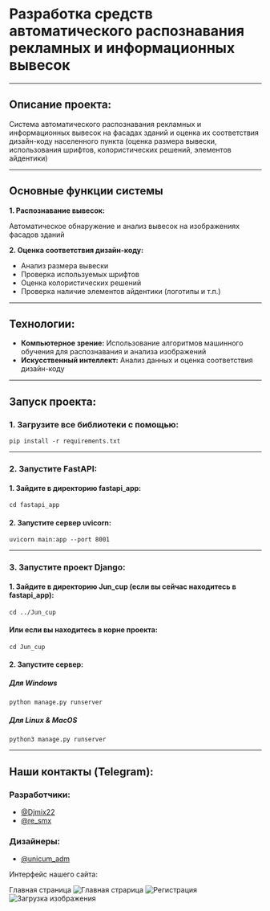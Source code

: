 # Разработка средств автоматического распознавания рекламных и информационных вывесок

---

## Описание проекта:
Система автоматического распознавания рекламных и информационных вывесок на фасадах зданий и оценка их соответствия дизайн-коду населенного пункта (оценка размера вывески, использования шрифтов, колористических решений, элементов айдентики)

---

## Основные функции системы
**1. Распознавание вывесок:**

Автоматическое обнаружение и анализ вывесок на изображениях фасадов зданий

**2. Оценка соответствия дизайн-коду:**
- Анализ размера вывески
- Проверка используемых шрифтов
- Оценка колористических решений
- Проверка наличие элементов айдентики (логотипы и т.п.)

---

## Технологии:
- **Компьютерное зрение:** Использование алгоритмов машинного обучения для распознавания и анализа изображений
- **Искусственный интеллект:** Анализ данных и оценка соответствия дизайн-коду

---

## Запуск проекта:

### 1. Загрузите все библиотеки с помощью:
```commandline
pip install -r requirements.txt
```

---

### 2. Запустите FastAPI:
#### 1. Зайдите в директорию fastapi_app:
```commandline
cd fastapi_app
```

#### 2. Запустите сервер uvicorn:
```commandline
uvicorn main:app --port 8001
```

---

### 3. Запустите проект Django:
#### 1. Зайдите в директорию Jun_cup (если вы сейчас находитесь в fastapi_app):
```commandline
cd ../Jun_cup
```
#### Или если вы находитесь в корне проекта:
```commandline
cd Jun_cup
```

#### 2. Запустите сервер:
##### Для Windows
```commandline
python manage.py runserver
```
##### Для Linux & MacOS
```commandline
python3 manage.py runserver
```

---

## Наши контакты (Telegram):

### Разработчики:
- [@Djmix22](https://t.me/Djmix22)
- [@re_smx](https://t.me/re_smx)

### Дизайнеры:
- [@unicum_adm](https://t.me/unicum_adm)

Интерфейс нашего сайта:

Главная страница
![Главная страрица](https://raw.githubusercontent.com/reSMX/Sait_photo/main/%D0%97%D0%B0%D0%B3%D1%80%D1%83%D0%B7%D0%BA%D0%B0%20%D0%B2%D1%8B%D0%B2%D0%B5%D1%81%D0%BA%D0%B8.png)
![Регистрация](https://github.com/reSMX/Sait_photo/raw/main/%D1%80%D0%B5%D0%B3%D0%B5%D1%81%D1%82%D1%80%D0%B0%D1%86%D0%B8%D1%8F.jpg)
![Загрузка изображения](https://github.com/reSMX/Sait_photo/rwa/main/%D0%97%D0%B0%D0%B3%D1%80%D1%83%D0%B7%D0%BA%D0%B0%20%D0%B2%D1%8B%D0%B2%D0%B5%D1%81%D0%BA%D0%B8.png)
